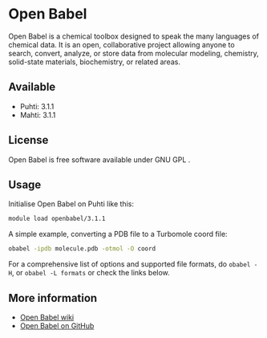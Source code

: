 # Open Babel

Open Babel is a chemical toolbox designed to speak the many languages of chemical data. It is an open, collaborative project allowing anyone to search, convert, analyze, or store data from molecular modeling, chemistry, solid-state materials, biochemistry, or related areas. 


## Available

-   Puhti: 3.1.1
-   Mahti: 3.1.1

## License

Open Babel is free software available under  GNU GPL .

## Usage

Initialise Open Babel on Puhti like this:

```bash
module load openbabel/3.1.1
```

A simple example, converting a PDB file to a Turbomole coord file:

```bash
obabel -ipdb molecule.pdb -otmol -O coord
```

For a comprehensive list of options and supported file formats, do  `obabel -H`, or   `obabel -L formats` or check the links below.

## More information
-   [Open Babel wiki](http://openbabel.org/wiki/Main_Page)
-   [Open Babel on GitHub](https://github.com/openbabel )


